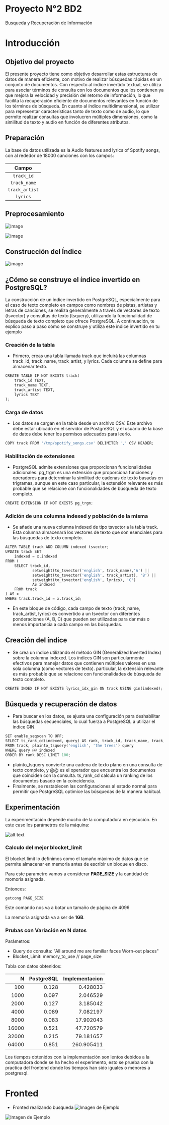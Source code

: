 # Proyecto N°2 BD2
Busqueda y Recuperación de Información

# Introducción

## Objetivo del proyecto
El presente proyecto tiene como objetivo desarrollar estas estructuras de datos de manera eficiente, con motivo de realizar búsquedas rápidas en un conjunto de documentos.
Con respecto al índice invertido textual, se utiliza para asociar términos de consulta con los documentos que los contienen ya que mejora la velocidad y precisión del retorno de información, lo que facilita la recuperación eficiente de documentos relevantes en función de los términos de búsqueda.
En cuanto al índice multidimensional, se utilizar para representar características tanto de texto como de audio, lo que permite realizar consultas que involucren múltiples dimensiones, como la similitud de texto y audio en función de diferentes atributos.

## Preparación
La base de datos utilizada es la Audio features and lyrics of Spotify songs, con al rededor de 18000 canciones con los campos:

|    **Campo**    |
|:---------------:|
| ```track_id```        | 
| ```track_name```  | 
| ```track_artist``` | 
| ```lyrics``` | 

## Preprocesamiento

![image](https://github.com/ChuSebastian/P2_BD2/assets/45053945/125df0ed-5b16-4193-b3e3-e5f7a8cb76ca)

![image](https://github.com/ChuSebastian/P2_BD2/assets/45053945/8588dac4-a711-4ad9-9746-1d5d46f63d15)


## Construcción del Índice

![image](https://github.com/ChuSebastian/P2_BD2/assets/45053945/f75929c4-291b-4775-bba2-ab3deadee251)



## ¿Cómo se construye el índice invertido en PostgreSQL?

La construcción de un índice invertido en PostgreSQL, especialmente para el caso de texto completo en campos como nombres de pistas, artistas y letras de canciones, se realiza generalmente a través de vectores de texto (tsvector) y consultas de texto (tsquery), utilizando la funcionalidad de búsqueda de texto completo que ofrece PostgreSQL. A continuación, te explico paso a paso cómo se construye y utiliza este índice invertido en tu ejemplo

### Creación de la tabla 
- Primero, creas una tabla llamada track que incluirá las columnas track_id, track_name, track_artist, y lyrics. Cada columna se define para almacenar texto.

```python
CREATE TABLE IF NOT EXISTS track(
    track_id TEXT,
    track_name TEXT,
    track_artist TEXT,
    lyrics TEXT
);

```
### Carga de datos
- Los datos se cargan en la tabla desde un archivo CSV. Este archivo debe estar ubicado en el servidor de PostgreSQL y el usuario de la base de datos debe tener los permisos adecuados para leerlo.
  
```python
COPY track FROM '/tmp/spotify_songs.csv' DELIMITER ',' CSV HEADER;
```
### Habilitación de extensiones
- PostgreSQL admite extensiones que proporcionan funcionalidades adicionales. pg_trgm es una extensión que proporciona funciones y operadores para determinar la similitud de cadenas de texto basadas en trigramas, aunque en este caso particular, la extensión relevante es más probable que se relacione con funcionalidades de búsqueda de texto completo.
```python
CREATE EXTENSION IF NOT EXISTS pg_trgm;

```
### Adición de una columna indexed y población de la misma
- Se añade una nueva columna indexed de tipo tsvector a la tabla track. Esta columna almacenará los vectores de texto que son esenciales para las búsquedas de texto completo.
```python
ALTER TABLE track ADD COLUMN indexed tsvector;
UPDATE track SET 
    indexed = x.indexed 
FROM (
    SELECT track_id,
            setweight(to_tsvector('english', track_name),'A') ||
            setweight(to_tsvector('english', track_artist), 'B') ||
            setweight(to_tsvector('english', lyrics), 'C') 
            AS indexed 
    FROM track
) AS x 
WHERE track.track_id = x.track_id;

```
- En este bloque de código, cada campo de texto (track_name, track_artist, lyrics) es convertido a un tsvector con diferentes ponderaciones (A, B, C) que pueden ser utilizadas para dar más o menos importancia a cada campo en las búsquedas.

## Creación del índice
- Se crea un índice utilizando el método GIN (Generalized Inverted Index) sobre la columna indexed. Los índices GIN son particularmente efectivos para manejar datos que contienen múltiples valores en una sola columna (como vectores de texto).
  particular, la extensión relevante es más probable que se relacione con funcionalidades de búsqueda de texto completo.
```python
CREATE INDEX IF NOT EXISTS lyrics_idx_gin ON track USING gin(indexed);

```

## Búsqueda y recuperación de datos 
- Para buscar en los datos, se ajusta una configuración para deshabilitar las búsquedas secuenciales, lo cual fuerza a PostgreSQL a utilizar el índice GIN.
```python
SET enable_seqscan TO OFF;
SELECT ts_rank_cd(indexed, query) AS rank, track_id, track_name, track_artist, lyrics
FROM track, plainto_tsquery('english', 'the trees') query
WHERE query @@ indexed
ORDER BY rank DESC LIMIT 100;

```
- plainto_tsquery convierte una cadena de texto plano en una consulta de texto completo, y @@ es el operador que encuentra los documentos que coinciden con la consulta. ts_rank_cd calcula un ranking de los documentos basado en la coincidencia.
- Finalmente, se restablecen las configuraciones al estado normal para permitir que PostgreSQL optimice las búsquedas de la manera habitual.

## Experimentación

La experimentación depende mucho de la computadora en ejecución. En este caso los parámetros de la máquina:

![alt text](image.png)

### Calculo del mejor blocket_limit

El blocket limit lo definimos como el tamaño máximo de datos que se permite almacenar en memoria antes de escribir un bloque en disco.

Para este parametro vamos a considerar **PAGE_SIZE** y la cantidad de momoria asignada.

Entonces:

```shell
getcong PAGE_SIZE
```

Este comando nos va a botar un tamaño de página de 4096

La memoria asignada va a ser de **1GB**.

### Prubas con Variación en N datos

Parámetros:

- Query de consulta: "All around me are familiar faces Worn-out places"
- Blocket_Limit: memory_to_use // page_size

Tabla con datos obtenidos:

|    N   |  PostgreSQL  |  Implementacion  |
|-------:|-------------:|-----------------:|
|   100  |        0.128 |          0.428033 |
|  1000  |        0.097 |          2.046529 |
|  2000  |        0.127 |          3.185042 |
|  4000  |        0.089 |          7.082197 |
|  8000  |        0.083 |         17.902043 |
| 16000  |        0.521 |         47.720579 |
| 32000  |        0.215 |         79.181657 |
| 64000  |        0.851 |        260.905411 |


Los tiempos obtenidos con la implementación son lentos debidos a la computadora donde se ha hecho el experimento, esto se prueba con la practica del frontend donde los tiempos han sido iguales o menores a postgresql.


# Fronted
- Fronted realizando busqueda
![Imagen de Ejemplo](/front1.jpg "Vista de ejemplo")

![Imagen de Ejemplo](/front2.jpg "Vista de ejemplo")
